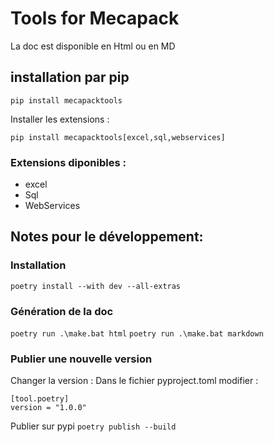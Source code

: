 # Tools for Mecapack

La doc est disponible en Html ou en MD

## installation par pip

`pip install mecapacktools`

Installer les extensions :

`pip install mecapacktools[excel,sql,webservices]`

### Extensions diponibles :

- excel 
- Sql 
- WebServices 

## Notes pour le développement:

### Installation

`poetry install --with dev --all-extras`

### Génération de la doc

`poetry run .\make.bat html`
`poetry run .\make.bat markdown`

### Publier une nouvelle version

Changer la version :
Dans le fichier pyproject.toml modifier :
```
[tool.poetry]
version = "1.0.0"
 ```

Publier sur pypi `poetry publish --build`



